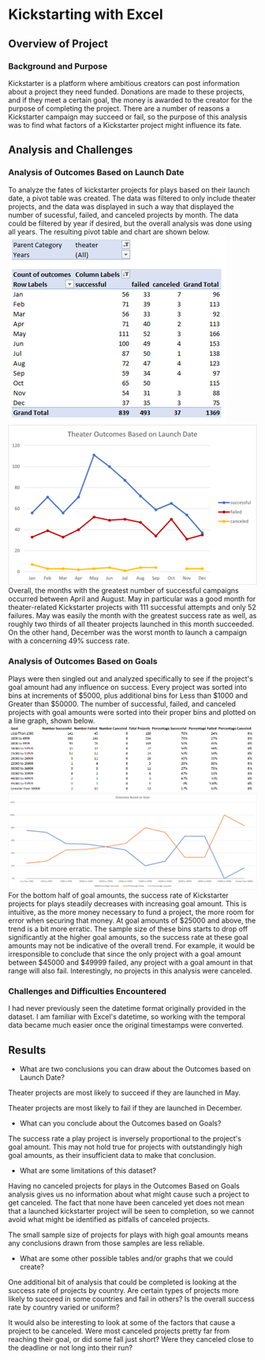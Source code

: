 # Kickstarting with Excel

## Overview of Project

### Background and Purpose

Kickstarter is a platform where ambitious creators can post information about a project they need funded. Donations are made to these projects, and if they meet a certain goal, the money is awarded to the creator for the purpose of completing the project. There are a number of reasons a Kickstarter campaign may succeed or fail, so the purpose of this analysis was to find what factors of a Kickstarter project might influence its fate.

## Analysis and Challenges

### Analysis of Outcomes Based on Launch Date

To analyze the fates of kickstarter projects for plays based on their launch date, a pivot table was created. The data was filtered to only include theater projects, and the data was displayed in such a way that displayed the number of sucessful, failed, and canceled projects by month. The data could be filtered by year if desired, but the overall analysis was done using all years. The resulting pivot table and chart are shown below.
![table1](resources/Launch_Date_Table.png)
![chart1](resources/Theater_Outcomes_vs_Launch.png)
Overall, the months with the greatest number of successful campaigns occurred between April and August. May in particular was a good month for theater-related Kickstarter projects with 111 successful attempts and only 52 failures. May was easily the month with the greatest success rate as well, as roughly two thirds of all theater projects launched in this month succeeded. On the other hand, December was the worst month to launch a campaign with a concerning 49% success rate.

### Analysis of Outcomes Based on Goals

Plays were then singled out and analyzed specifically to see if the project's goal amount had any influence on success. Every project was sorted into bins at increments of $5000, plus additional bins for Less than $1000 and Greater than $50000. The number of successful, failed, and canceled projects with goal amounts were sorted into their proper bins and plotted on a line graph, shown below.
![table1](resources/Goals_Table.png)
![chart2](resources/Outcomes_vs_Goals.png)
For the bottom half of goal amounts, the success rate of Kickstarter projects for plays steadily decreases with increasing goal amount. This is intuitive, as the more money necessary to fund a project, the more room for error when securing that money. At goal amounts of $25000 and above, the trend is a bit more erratic. The sample size of these bins starts to drop off significantly at the higher goal amounts, so the success rate at these goal amounts may not be indicative of the overall trend. For example, it would be irresponsible to conclude that since the only project with a goal amount between $45000 and $49999 failed, any project with a goal amount in that range will also fail. Interestingly, no projects in this analysis were canceled.

### Challenges and Difficulties Encountered

I had never previously seen the datetime format originally provided in the dataset. I am familiar with Excel's datetime, so working with the temporal data became much easier once the original timestamps were converted.

## Results

- What are two conclusions you can draw about the Outcomes based on Launch Date?

Theater projects are most likely to succeed if they are launched in May.

Theater projects are most likely to fail if they are launched in December.

- What can you conclude about the Outcomes based on Goals?

The success rate a play project is inversely proportional to the project's goal amount. This may not hold true for projects with outstandingly high goal amounts, as their insufficient data to make that conclusion.

- What are some limitations of this dataset?

Having no canceled projects for plays in the Outcomes Based on Goals analysis gives us no information about what might cause such a project to get canceled. The fact that none have been canceled yet does not mean that a launched kickstarter project will be seen to completion, so we cannot avoid what might be identified as pitfalls of canceled projects.

The small sample size of projects for plays with high goal amounts means any conclusions drawn from those samples are less reliable.

- What are some other possible tables and/or graphs that we could create?

One additional bit of analysis that could be completed is looking at the success rate of projects by country. Are certain types of projects more likely to succeed in some countries and fail in others? Is the overall success rate by country varied or uniform?

It would also be interesting to look at some of the factors that cause a project to be canceled. Were most canceled projects pretty far from reaching their goal, or did some fall just short? Were they canceled close to the deadline or not long into their run?
